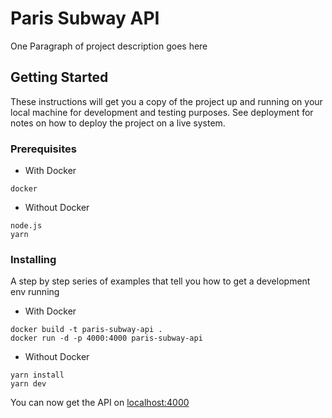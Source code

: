 # Paris Subway API

One Paragraph of project description goes here

## Getting Started

These instructions will get you a copy of the project up and running on your local machine for development and testing purposes. See deployment for notes on how to deploy the project on a live system.

### Prerequisites

- With Docker
```
docker
```
- Without Docker
```
node.js
yarn
```

### Installing

A step by step series of examples that tell you how to get a development env running

- With Docker
```
docker build -t paris-subway-api .
docker run -d -p 4000:4000 paris-subway-api
```

- Without Docker
```
yarn install
yarn dev
```

You can now get the API on [localhost:4000](http://localhost:4000/)
